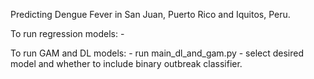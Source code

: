 Predicting Dengue Fever in San Juan, Puerto Rico and Iquitos, Peru.  

To run regression models: 
	- 

To run GAM and DL models:
	- run main_dl_and_gam.py
	- select desired model and whether to include binary outbreak classifier.


